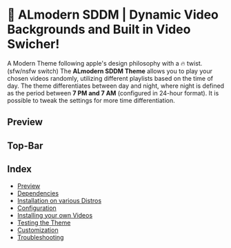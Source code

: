 # 🎨 ALmodern SDDM | Dynamic Video Backgrounds and Built in Video Swicher! 
A Modern Theme following apple's design philosophy with a 🔥 twist. (sfw/nsfw switch)
The **ALmodern SDDM Theme**  allows you to play your chosen videos randomly, utilizing different playlists based on the time of day.
The theme differentiates between day and night, where night is defined as the period between **7 PM and 7 AM** (configured in 24-hour format).
It is possible to tweak the settings for more time differentiation.
## Preview

## Top-Bar


## Index
- [Preview](#-Preview)
- [Dependencies](wiki/dependencies.md)
- [Installation on various Distros](wiki/installation-on-various-distros.md)
- [Configuration](wiki/configuration-steps.md)
- [Installing your own Videos](wiki/installing-background-videos.md)
- [Testing the Theme](wiki/testing-the-theme.md)
- [Customization](wiki/customization.md)
- [Troubleshooting](wiki/troubleshooting.md)


